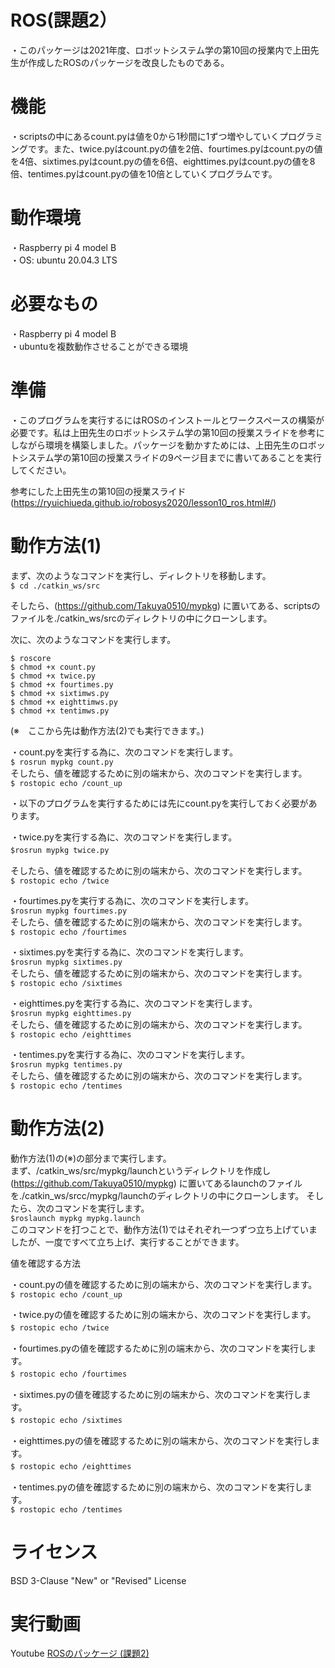 # ROS(課題2）
・このパッケージは2021年度、ロボットシステム学の第10回の授業内で上田先生が作成したROSのパッケージを改良したものである。  

# 機能
・scriptsの中にあるcount.pyは値を0から1秒間に1ずつ増やしていくプログラミングです。また、twice.pyはcount.pyの値を2倍、fourtimes.pyはcount.pyの値を4倍、sixtimes.pyはcount.pyの値を6倍、eighttimes.pyはcount.pyの値を8倍、tentimes.pyはcount.pyの値を10倍としていくプログラムです。

# 動作環境  
・Raspberry pi 4 model B  
・OS: ubuntu 20.04.3 LTS  

# 必要なもの  
・Raspberry pi 4 model B  
・ubuntuを複数動作させることができる環境  

# 準備
・このプログラムを実行するにはROSのインストールとワークスペースの構築が必要です。私は上田先生のロボットシステム学の第10回の授業スライドを参考にしながら環境を構築しました。パッケージを動かすためには、上田先生のロボットシステム学の第10回の授業スライドの9ページ目までに書いてあることを実行してください。  

参考にした上田先生の第10回の授業スライド(https://ryuichiueda.github.io/robosys2020/lesson10_ros.html#/)  

# 動作方法(1)
まず、次のようなコマンドを実行し、ディレクトリを移動します。  
`$ cd ./catkin_ws/src`  

そしたら、(https://github.com/Takuya0510/mypkg) に置いてある、scriptsのファイルを./catkin_ws/srcのディレクトリの中にクローンします。   

次に、次のようなコマンドを実行します。  

`$ roscore `  
`$ chmod +x count.py`  
`$ chmod +x twice.py`  
`$ chmod +x fourtimes.py`  
`$ chmod +x sixtimws.py`  
`$ chmod +x eighttimws.py`  
`$ chmod +x tentimws.py`  

(※　ここから先は動作方法(2)でも実行できます。)  

・count.pyを実行する為に、次のコマンドを実行します。  
`$ rosrun mypkg count.py`  
そしたら、値を確認するために別の端末から、次のコマンドを実行します。  
`$ rostopic echo /count_up`  

・以下のプログラムを実行するためには先にcount.pyを実行しておく必要があります。  

・twice.pyを実行する為に、次のコマンドを実行します。  
`$rosrun mypkg twice.py`　　

そしたら、値を確認するために別の端末から、次のコマンドを実行します。  
`$ rostopic echo /twice`  

・fourtimes.pyを実行する為に、次のコマンドを実行します。  
`$rosrun mypkg fourtimes.py`  
そしたら、値を確認するために別の端末から、次のコマンドを実行します。  
`$ rostopic echo /fourtimes`  

・sixtimes.pyを実行する為に、次のコマンドを実行します。  
`$rosrun mypkg sixtimes.py`  
そしたら、値を確認するために別の端末から、次のコマンドを実行します。  
`$ rostopic echo /sixtimes`  

・eighttimes.pyを実行する為に、次のコマンドを実行します。  
`$rosrun mypkg eighttimes.py`  
そしたら、値を確認するために別の端末から、次のコマンドを実行します。  
`$ rostopic echo /eighttimes`  

・tentimes.pyを実行する為に、次のコマンドを実行します。  
`$rosrun mypkg tentimes.py`  
そしたら、値を確認するために別の端末から、次のコマンドを実行します。  
`$ rostopic echo /tentimes`  

# 動作方法(2) 
動作方法(1)の(※)の部分まで実行します。  
まず、/catkin_ws/src/mypkg/launchというディレクトリを作成し(https://github.com/Takuya0510/mypkg) に置いてあるlaunchのファイルを./catkin_ws/srcc/mypkg/launchのディレクトリの中にクローンします。 
そしたら、次のコマンドを実行します。  
`$roslaunch mypkg mypkg.launch`  
このコマンドを打つことで、動作方法(1)ではそれぞれ一つずつ立ち上げていましたが、一度ですべて立ち上げ、実行することができます。  

値を確認する方法

・count.pyの値を確認するために別の端末から、次のコマンドを実行します。  
`$ rostopic echo /count_up`  

・twice.pyの値を確認するために別の端末から、次のコマンドを実行します。  
`$ rostopic echo /twice`  　

・fourtimes.pyの値を確認するために別の端末から、次のコマンドを実行します。  
`$ rostopic echo /fourtimes`  　

・sixtimes.pyの値を確認するために別の端末から、次のコマンドを実行します。  
`$ rostopic echo /sixtimes`  　

・eighttimes.pyの値を確認するために別の端末から、次のコマンドを実行します。  
`$ rostopic echo /eighttimes`  　　

・tentimes.pyの値を確認するために別の端末から、次のコマンドを実行します。  
`$ rostopic echo /tentimes`  

# ライセンス
BSD 3-Clause "New" or "Revised" License  

# 実行動画
Youtube
[ROSのパッケージ (課題2)](https://youtu.be/fiGVqHU35II)
